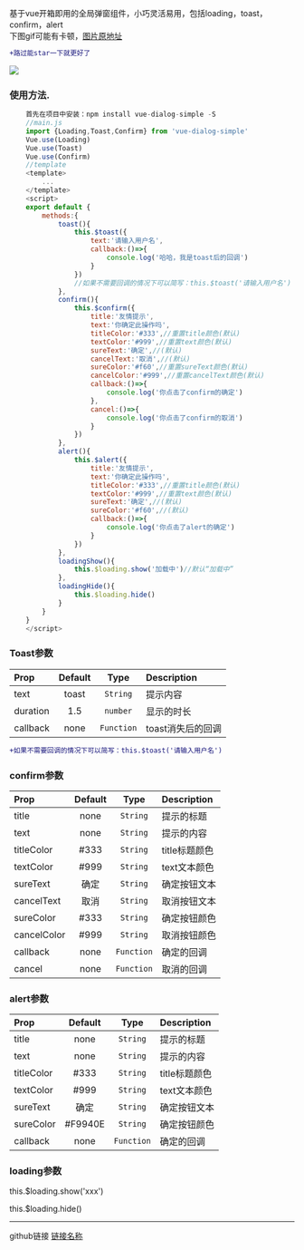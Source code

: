  基于vue开箱即用的全局弹窗组件，小巧灵活易用，包括loading，toast，confirm，alert  
 下图gif可能有卡顿，[图片原地址](https://file.40017.cn/tcyp/tz/dialog.gif)  
 ```diff
+路过能star一下就更好了
```

  ![](https://file.40017.cn/tcyp/tz/dialog.gif)
  

### 使用方法.
```js
    首先在项目中安装：npm install vue-dialog-simple -S
    //main.js
    import {Loading,Toast,Confirm} from 'vue-dialog-simple'
    Vue.use(Loading)
    Vue.use(Toast)
    Vue.use(Confirm)
    //template
    <template>
        ...
    </template>
    <script>
    export default {
        methods:{
            toast(){
                this.$toast({
                    text:'请输入用户名',
                    callback:()=>{
                        console.log('哈哈，我是toast后的回调')
                    }
                })
                //如果不需要回调的情况下可以简写：this.$toast('请输入用户名')
            },
            confirm(){
                this.$confirm({
                    title:'友情提示',
                    text:'你确定此操作吗',
                    titleColor:'#333',//重置title颜色(默认)
                    textColor:'#999',//重置text颜色(默认)
                    sureText:'确定',//(默认)
                    cancelText:'取消',//(默认)
                    sureColor:'#f60',//重置sureText颜色(默认)
                    cancelColor:'#999',//重置cancelText颜色(默认)
                    callback:()=>{
                        console.log('你点击了confirm的确定')
                    },
                    cancel:()=>{
                        console.log('你点击了confirm的取消')
                    }
                })
            },
            alert(){
                this.$alert({
                    title:'友情提示',
                    text:'你确定此操作吗',
                    titleColor:'#333',//重置title颜色(默认)
                    textColor:'#999',//重置text颜色(默认)
                    sureText:'确定',//(默认)
                    sureColor:'#f60',//(默认)
                    callback:()=>{
                        console.log('你点击了alert的确定')
                    }
                })
            },
            loadingShow(){
                this.$loading.show('加载中')//默认“加载中”
            },
            loadingHide(){
                this.$loading.hide()
            }
        }
    }
    </script>
```

### Toast参数
| Prop  | Default  | Type | Description |
| :------------ |:---------------:| :---------------:| :-----|
| text | toast | `String` | 提示内容 |
| duration | 1.5 | `number` | 显示的时长 |
| callback | none | `Function` | toast消失后的回调 |  

```diff
+如果不需要回调的情况下可以简写：this.$toast('请输入用户名')
```
### confirm参数
| Prop  | Default  | Type | Description |
| :------------ |:---------------:| :---------------:| :-----|
| title | none | `String` | 提示的标题 |
| text | none | `String` | 提示的内容 |
| titleColor | #333 | `String` | title标题颜色 |
| textColor | #999 | `String` | text文本颜色 |
| sureText | 确定 | `String` | 确定按钮文本 |
| cancelText | 取消 | `String` | 取消按钮文本 |
| sureColor | #333 | `String` | 确定按钮颜色 |
| cancelColor | #999 | `String` | 取消按钮颜色 |
| callback | none | `Function` | 确定的回调 | 
| cancel | none | `Function` | 取消的回调 | 

### alert参数
| Prop  | Default  | Type | Description |
| :------------ |:---------------:| :---------------:| :-----|
| title | none | `String` | 提示的标题 |
| text | none | `String` | 提示的内容 |
| titleColor | #333 | `String` | title标题颜色 |
| textColor | #999 | `String` | text文本颜色 |
| sureText | 确定 | `String` | 确定按钮文本 |
| sureColor | #F9940E | `String` | 确定按钮颜色 |
| callback | none | `Function` | 确定的回调 | 

### loading参数 
 this.$loading.show('xxx')  
 
 this.$loading.hide()  
  
***
github链接
[链接名称](https://github.com/tanagag/vue-dialog-simple)
